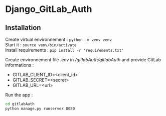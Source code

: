 # Django_GitLab_Auth

## Installation
Create virtual environnement : `python -m venv venv`  
Start it : `source venv/bin/activate`  
Install requirements : `pip install -r 'requirements.txt'`

Create environnement file *.env* in */gitlabAuth/gitlabAuth* and provide GitLab informations :  
- GITLAB_CLIENT_ID=\<client_id>
- GITLAB_SECRET=\<secret>
- GITLAB_URL=\<url>

Run the app :
```bash
cd gitlabAuth
python manage.py runserver 8080
```
